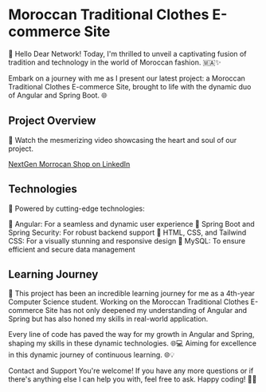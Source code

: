 # Moroccan Traditional Clothes E-commerce Site

🌟 Hello Dear Network! Today, I'm thrilled to unveil a captivating fusion of tradition and technology in the world of Moroccan fashion. 🇲🇦✨

Embark on a journey with me as I present our latest project: a Moroccan Traditional Clothes E-commerce Site, brought to life with the dynamic duo of Angular and Spring Boot. 🌐

## Project Overview

🎥 Watch the mesmerizing video showcasing the heart and soul of our project.

[NextGen Morrocan Shop on LinkedIn](https://www.linkedin.com/posts/omar-abarra-0a7b73228_ecommerce-spring-springboot-activity-7151943786732949504-mavE?utm_source=share&utm_medium=member_desktop)

## Technologies
🚀 Powered by cutting-edge technologies:

🔹 Angular: For a seamless and dynamic user experience
🔹 Spring Boot and Spring Security: For robust backend support
🔹 HTML, CSS, and Tailwind CSS: For a visually stunning and responsive design
🔹 MySQL: To ensure efficient and secure data management

## Learning Journey
🙌 This project has been an incredible learning journey for me as a 4th-year Computer Science student. 
Working on the Moroccan Traditional Clothes E-commerce Site has not only deepened my understanding of Angular and Spring but has also honed my skills in real-world application.

Every line of code has paved the way for my growth in Angular and Spring, shaping my skills in these dynamic technologies. 🌐💻 Aiming for excellence in this dynamic journey of continuous learning. 🌐💡

Contact and Support
You're welcome! If you have any more questions or if there's anything else I can help you with, feel free to ask. Happy coding! 🚀😊
